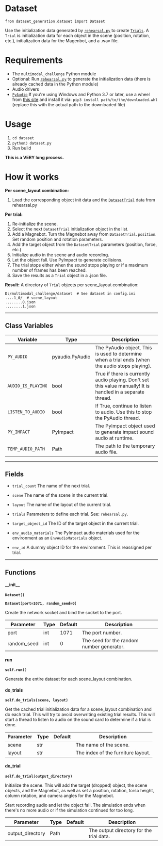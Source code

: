# Dataset

`from dataset_generation.dataset import Dataset`

Use the initialization data generated by [`rehearsal.py`](rehearsal.md) to create [`Trials`](../api/trial.md). A `Trial` is initialization data for each object in the scene (position, rotation, etc.), initialization data for the Magenbot, and a .wav file.

# Requirements

- The `multimodal_challenge` Python module
- Optional: Run [`rehearsal.py`](rehearsal.md) to generate the initialization data (there is already cached data in the Python module)
- Audio drivers
- [`PyAudio`](https://people.csail.mit.edu/hubert/pyaudio/) If you're using Windows and Python 3.7 or later, use a wheel from [this site](https://www.lfd.uci.edu/~gohlke/pythonlibs/) and install it via: `pip3 install path/to/the/downloaded.whl` (replace this with the actual path to the downloaded file)

# Usage

1. `cd dataset`
2. `python3 dataset.py`
3. Run build

**This is a VERY long process.**

# How it works

**Per scene_layout combination:**

1. Load the corresponding object init data and the [`DatasetTrial`](../api/dataset_trial.md) data from rehearsal.py

**Per trial:**

1. Re-initialize the scene.
2. Select the next `DatasetTrial` initialization object in the list.
3. Add a Magnebot. Turn the Magnebot away from `DatasetTrial.position`. Set random position and rotation parameters.
4. Add the target object from the `DatasetTrial` parameters (position, force, etc.)
5. Initialize audio in the scene and audio recording.
6. Let the object fall. Use PyImpact to generate collisions.
7. The trial stops either when the sound stops playing or if a maximum number of frames has been reached.
8. Save the results as a `Trial` object in a .json file.

**Result:** A directory of `Trial` objects per scene_layout combination:

```
D:/multimodal_challenge/dataset  # See dataset in config.ini
....1_0/  # scene_layout
........0.json
........1.json
```

***

## Class Variables

| Variable | Type | Description |
| --- | --- | --- |
| `PY_AUDIO` | pyaudio.PyAudio | The PyAudio object. This is used to determine when a trial ends (when the audio stops playing). |
| `AUDIO_IS_PLAYING` | bool | True if there is currently audio playing. Don't set this value manually! It is handled in a separate thread. |
| `LISTEN_TO_AUDIO` | bool | If True, continue to listen to audio. Use this to stop the PyAudio thread. |
| `PY_IMPACT` | PyImpact | The PyImpact object used to generate impact sound audio at runtime. |
| `TEMP_AUDIO_PATH` | Path | The path to the temporary audio file. |

***

## Fields

- `trial_count` The name of the next trial.

- `scene` The name of the scene in the current trial.

- `layout` The name of the layout of the current trial.

- `trials` Parameters to define each trial. See: `rehearsal.py`.

- `target_object_id` The ID of the target object in the current trial.

- `env_audio_materials` The PyImpact audio materials used for the environment as an `EnvAudioMaterials` object.

- `env_id` A dummy object ID for the environment. This is reassigned per trial.

***

## Functions

#### \_\_init\_\_

**`Dataset()`**

**`Dataset(port=1071, random_seed=0)`**

Create the network socket and bind the socket to the port.

| Parameter | Type | Default | Description |
| --- | --- | --- | --- |
| port |  int  | 1071 | The port number. |
| random_seed |  int  | 0 | The seed for the random number generator. |

#### run

**`self.run()`**

Generate the entire dataset for each scene_layout combination.

#### do_trials

**`self.do_trials(scene, layout)`**

Get the cached trial initialization data for a scene_layout combination and do each trial.
This will try to avoid overwriting existing trial results.
This will start a thread to listen to audio on the sound card to determine if a trial is done.

| Parameter | Type | Default | Description |
| --- | --- | --- | --- |
| scene |  str |  | The name of the scene. |
| layout |  str |  | The index of the furniture layout. |

#### do_trial

**`self.do_trial(output_directory)`**

Initialize the scene. This will add the target (dropped) object, the scene objects, and the Magnebot,
as well as set a position, rotation, torso height, column rotation, and camera angles for the Magnebot.

Start recording audio and let the object fall. The simulation ends when there's no more audio or
if the simulation continued for too long.

| Parameter | Type | Default | Description |
| --- | --- | --- | --- |
| output_directory |  Path |  | The output directory for the trial data. |

